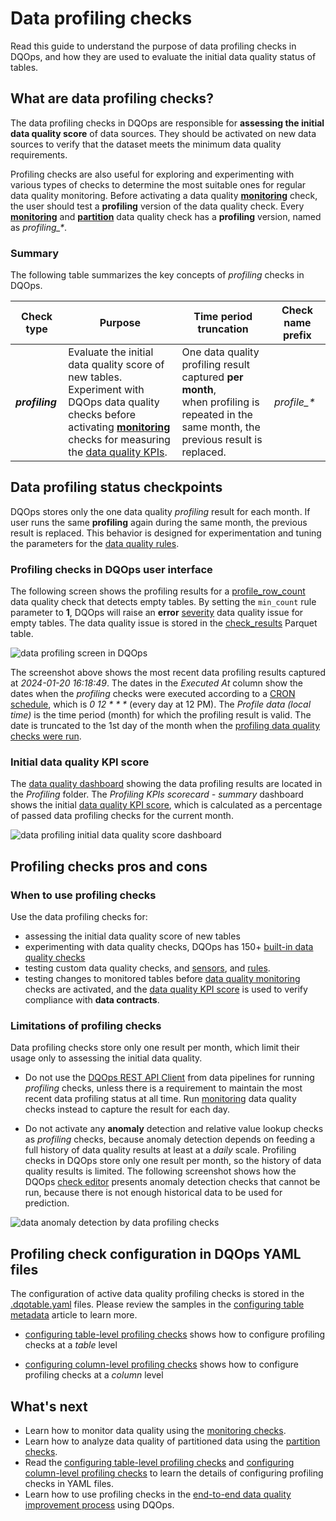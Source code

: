 # Data profiling checks
Read this guide to understand the purpose of data profiling checks in DQOps, and how they are used to evaluate the initial data quality status of tables.

## What are data profiling checks?
The data profiling checks in DQOps are responsible for **assessing the initial data quality score** of data sources.
They should be activated on new data sources to verify that the dataset meets the minimum data quality requirements.

Profiling checks are also useful for exploring and experimenting with various types of checks to determine the most suitable
ones for regular data quality monitoring.
Before activating a data quality  [**monitoring**](data-observability-monitoring-checks.md) check, the user should test
a **profiling** version of the data quality check. Every [**monitoring**](data-observability-monitoring-checks.md) and
[**partition**](partition-checks.md) data quality check has a **profiling** version, named as _profiling\_\*_.

### **Summary**
The following table summarizes the key concepts of *profiling* checks in DQOps.

| Check type      | Purpose                                                                                                                                                                                                                                                               | Time period truncation                                                                                                                        | Check name prefix |
|-----------------|-----------------------------------------------------------------------------------------------------------------------------------------------------------------------------------------------------------------------------------------------------------------------|-----------------------------------------------------------------------------------------------------------------------------------------------|-------------------|
| **_profiling_** | Evaluate the initial data quality score of new tables.<br/>Experiment with DQOps data quality checks before activating [**monitoring**](data-observability-monitoring-checks.md) checks for measuring the [data quality KPIs](../definition-of-data-quality-kpis.md). | One data quality profiling result captured **per month**,<br/> when profiling is repeated in the same month, the previous result is replaced. | _profile\_\*_     |


## Data profiling status checkpoints
DQOps stores only the one data quality *profiling* result for each month. 
If user runs the same **profiling** again during the same month, the previous result is replaced.
This behavior is designed for experimentation and tuning the  parameters for the [data quality rules](../definition-of-data-quality-rules.md).

### **Profiling checks in DQOps user interface**
The following screen shows the profiling results for a [profile_row_count](../../checks/table/volume/row-count.md#profile-row-count)
data quality check that detects empty tables. By setting the `min_count` rule parameter to **1**, DQOps will raise an **error** [severity](index.md#issue-severity-levels)
data quality issue for empty tables. The data quality issue is stored in the [check_results](../../reference/parquetfiles/check_results.md) Parquet table.

![data profiling screen in DQOps](https://dqops.com/docs/images/concepts/types-of-data-quality-checks/table-profiling-checks-results-min.png)

The screenshot above shows the most recent data profiling results captured at *2024-01-20 16:18:49*.
The dates in the *Executed At* column show the dates when the *profiling* checks were executed according to a [CRON schedule](../../working-with-dqo/configure-scheduling-of-data-quality-checks/index.md),
which is _0 12 \* \* \*_ (every day at 12 PM).
The *Profile data (local time)* is the time period (month) for which the profiling result is valid. The date is truncated
to the 1st day of the month when the [profiling data quality checks were run](../running-data-quality-checks.md#running-profiling-checks).

### **Initial data quality KPI score**
The [data quality dashboard](../types-of-data-quality-dashboards.md) showing the data profiling results are located in the *Profiling* folder.
The *Profiling KPIs scorecard - summary* dashboard shows the initial [data quality KPI score](../definition-of-data-quality-kpis.md),
which is calculated as a percentage of passed data profiling checks for the current month.

![data profiling initial data quality score dashboard](https://dqops.com/docs/images/concepts/types-of-data-quality-checks/data-profiling-data-quality-kpi-scorecard-min.png)

## Profiling checks pros and cons

### **When to use profiling checks**
Use the data profiling checks for:

- assessing the initial data quality score of new tables
- experimenting with data quality checks, DQOps has 150+ [built-in data quality checks](../../checks/index.md)
- testing custom data quality checks, and [sensors](../definition-of-data-quality-sensors.md), and [rules](../definition-of-data-quality-rules.md).
- testing changes to monitored tables before [data quality monitoring](data-observability-monitoring-checks.md) checks are activated,
  and the [data quality KPI score](../definition-of-data-quality-kpis.md) is used to verify compliance with **data contracts**.

### **Limitations of profiling checks**
Data profiling checks store only one result per month, which limit their usage only to assessing the initial data quality.

- Do not use the [DQOps REST API Client](../../client/index.md) from data pipelines for running *profiling* checks,
  unless there is a requirement to maintain the most recent data profiling status at all time. Run [monitoring](data-observability-monitoring-checks.md)
  data quality checks instead to capture the result for each day.

- Do not activate any **anomaly** detection and relative value lookup checks as *profiling* checks, because anomaly detection
  depends on feeding a full history of data quality results at least at a *daily* scale. Profiling checks in DQOps store only one result
  per month, so the history of data quality results is limited. The following screenshot shows how
  the DQOps [check editor](../dqops-user-interface-overview.md#check-editor) presents anomaly detection checks that cannot be run,
  because there is not enough historical data to be used for prediction.

![data anomaly detection by data profiling checks](https://dqops.com/docs/images/concepts/types-of-data-quality-checks/data-profiling-checks-not-supported-anomaly-in-editor-min.png)

## Profiling check configuration in DQOps YAML files
The configuration of active data quality profiling checks is stored in the [.dqotable.yaml](../configuring-table-metadata.md#table-yaml-file-structure)
files. 
Please review the samples in the [configuring table metadata](../configuring-table-metadata.md) article to learn more.

- [configuring table-level profiling checks](../configuring-data-quality-checks-and-rules.md#table-level-profiling-checks) shows 
  how to configure profiling checks at a *table* level 

- [configuring column-level profiling checks](../configuring-data-quality-checks-and-rules.md#column-profiling-checks) shows
  how to configure profiling checks at a *column* level


## What's next
- Learn how to monitor data quality using the [monitoring checks](data-observability-monitoring-checks.md).
- Learn how to analyze data quality of partitioned data using the [partition checks](partition-checks.md).
- Read the [configuring table-level profiling checks](../configuring-data-quality-checks-and-rules.md#table-level-profiling-checks) and
  [configuring column-level profiling checks](../configuring-data-quality-checks-and-rules.md#column-profiling-checks) to learn
  the details of configuring profiling checks in YAML files. 
- Learn how to use profiling checks in 
  the [end-to-end data quality improvement process](../definition-of-data-quality-kpis.md#data-quality-improvement-process) using DQOps. 
